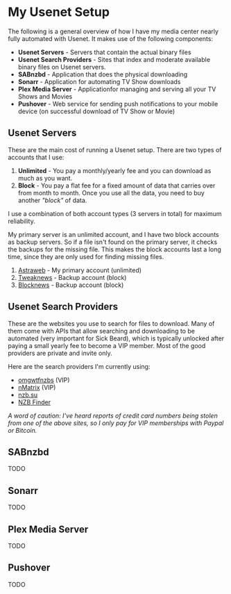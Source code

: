 My Usenet Setup
===============

The following is a general overview of how I have my media center nearly fully automated with Usenet. It makes use of the following components:

- **Usenet Servers** - Servers that contain the actual binary files
- **Usenet Search Providers** - Sites that index and moderate available binary files on Usenet servers.
- **SABnzbd** - Application that does the physical downloading
- **Sonarr** - Application for automating TV Show downloads
- **Plex Media Server** - Applicationfor managing and serving all your TV Shows and Movies
- **Pushover** - Web service for sending push notifications to your mobile device (on successful download of TV Show or Movie)

Usenet Servers
--------------

These are the main cost of running a Usenet setup. There are two types of accounts that I use:

1. **Unlimited** - You pay a monthly/yearly fee and you can download as much as you want. 
2. **Block** - You pay a flat fee for a fixed amount of data that carries over from month to month. Once you use all the data, you need to buy another *"block"* of data.

I use a combination of both account types (3 servers in total) for maximum reliability.

My primary server is an unlimited account, and I have two block accounts as backup servers. So if a file isn't found on the primary server, it checks the backups for the missing file. This makes the block accounts last a long time, since they are only used for finding missing files.

1. [Astraweb](http://www.news.astraweb.com/) - My primary account (unlimited)
2. [Tweaknews](https://www.tweaknews.eu/) - Backup account (block)
3. [Blocknews](http://blocknews.net/) - Backup account (block)

Usenet Search Providers
-----------------------

These are the websites you use to search for files to download. Many of them come with APIs that allow searching and downloading to be automated (very important for Sick Beard), which is typically unlocked after paying a small yearly fee to become a VIP member. Most of the good providers are private and invite only.

Here are the search providers I'm currently using:

- [omgwtfnzbs](https://omgwtfnzbs.org/) (VIP)
- [nMatrix](https://www.nmatrix.co.za/) (VIP)
- [nzb.su](https://nzb.su/index.php)
- [NZB Finder](https://www.nzbfinder.ws/)

*A word of caution: I've heard reports of credit card numbers being stolen from one of the above sites, so I only pay for VIP memberships with Paypal or Bitcoin.*

SABnzbd
-------

TODO

Sonarr
------

TODO


Plex Media Server
-----------------

TODO

Pushover
--------

TODO
